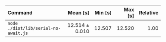 | Command | Mean [s] | Min [s] | Max [s] | Relative |
|:---|---:|---:|---:|---:|
| `node ./dist/lib/serial-no-await.js` | 12.514 ± 0.010 | 12.507 | 12.520 | 1.00 |
